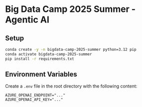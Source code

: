 # Big Data Camp 2025 Summer - Agentic AI

## Setup

```bash
conda create -y -n bigdata-camp-2025-summer python=3.12 pip
conda activate bigdata-camp-2025-summer
pip install -r requirements.txt
```

## Environment Variables

Create a `.env` file in the root directory with the following content:

```env
AZURE_OPENAI_ENDPOINT="..."
AZURE_OPENAI_API_KEY="..."
```

